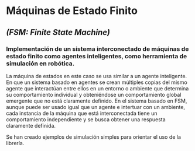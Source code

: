 # **Máquinas de Estado Finito** 
## _(FSM: Finite State Machine)_

### Implementación de un sistema interconectado de máquinas de estado finito como agentes inteligentes, como herramienta de simulación en robótica.

La máquina de estados en este caso se usa similar a un agente inteligente. En que un sistema basado en agentes se crean
múltiples copias del mismo agente que interactúan entre ellos en un entorno o ambiente que determina su comportamiento
individual y obteniéndose un comportamiento global emergente que no está claramente definido. En el sistema basado en
FSM, aunque puede ser usado igual que un agente e intertuar con un ambiente, cada instancia de la máquina que está interconectada tiene un
comportamiento independiente y se busca obtener una respuesta claramente definida.

Se han creado ejemplos de simulación simples para orientar el uso de la librería.